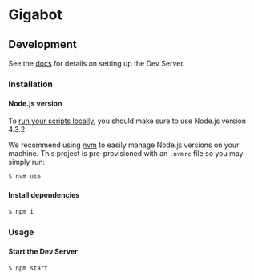 # Gigabot

## Development

See the [docs](http://docs.init.ai/reference/dev-server.html) for details on setting up the Dev Server.

### Installation

#### Node.js version

To [run your scripts locally](https://docs.init.ai/reference/dev-server.html#local-testing), you should make sure to use Node.js version 4.3.2.

We recommend using [nvm](https://github.com/creationix/nvm) to easily manage Node.js versions on your machine. This project is pre-provisioned with an `.nvmrc` file so you may simply run:

```bash
$ nvm use
```

#### Install dependencies

```bash
$ npm i
```

### Usage

#### Start the Dev Server

```bash
$ npm start
```
